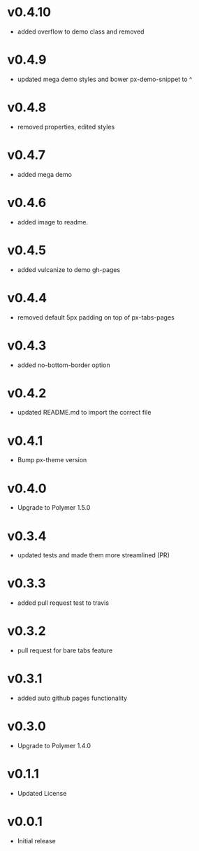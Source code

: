 v0.4.10
=================
* added overflow to demo class and removed <br>

v0.4.9
=================
* updated mega demo styles and bower px-demo-snippet to ^

v0.4.8
=================
* removed properties, edited styles

v0.4.7
=================
* added mega demo

v0.4.6
=================
* added image to readme.

v0.4.5
=================
* added vulcanize to demo gh-pages

v0.4.4
=================
* removed default 5px padding on top of px-tabs-pages

v0.4.3
=================
* added no-bottom-border option

v0.4.2
=================
* updated README.md to import the correct file

v0.4.1
=================
* Bump px-theme version

v0.4.0
=================
* Upgrade to Polymer 1.5.0

v0.3.4
=================
* updated tests and made them more streamlined (PR)

v0.3.3
=================
* added pull request test to travis

v0.3.2
=================
* pull request for bare tabs feature

v0.3.1
=================
* added auto github pages functionality

v0.3.0
=================
* Upgrade to Polymer 1.4.0

v0.1.1
==================
* Updated License

v0.0.1
==================
* Initial release
